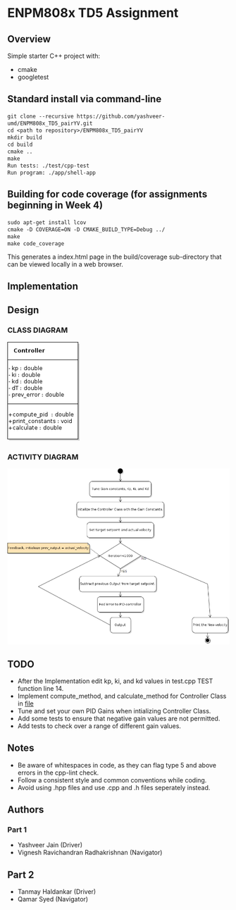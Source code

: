 # ENPM808x TD5 Assignment

## Overview

Simple starter C++ project with:

- cmake
- googletest

## Standard install via command-line
```
git clone --recursive https://github.com/yashveer-umd/ENPM808x_TD5_pairYV.git
cd <path to repository>/ENPM808x_TD5_pairYV
mkdir build
cd build
cmake ..
make
Run tests: ./test/cpp-test
Run program: ./app/shell-app
```

## Building for code coverage (for assignments beginning in Week 4)
```
sudo apt-get install lcov
cmake -D COVERAGE=ON -D CMAKE_BUILD_TYPE=Debug ../
make
make code_coverage
```
This generates a index.html page in the build/coverage sub-directory that can be viewed locally in a web browser.

## Implementation
## Design
### CLASS DIAGRAM
![](UML/class_diagram.png)
### ACTIVITY DIAGRAM
![](UML/activity_diagram.png)

## TODO
* After the Implementation edit kp, ki, and kd values in test.cpp TEST function line 14.
* Implement compute_method, and calculate_method for Controller Class in [file](app/libs/PID.cpp)
* Tune and set your own PID Gains when intializing Controller Class.
* Add some tests to ensure that negative gain values are not permitted.
* Add tests to check over a range of different gain values.
## Notes
* Be aware of whitespaces in code, as they can flag type 5 and above errors in the cpp-lint check.
* Follow a consistent style and common conventions while coding.
* Avoid using .hpp files and use .cpp and .h files seperately instead.


## Authors
### Part 1
* Yashveer Jain (Driver)
* Vignesh Ravichandran Radhakrishnan (Navigator)

## Part 2
* Tanmay Haldankar (Driver)
* Qamar Syed (Navigator)
